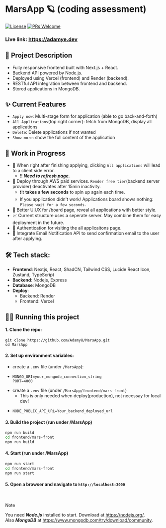 # MarsApp 🪐 (coding assessment)

[![License](https://img.shields.io/badge/license-MIT-green.svg)](https://opensource.org/license/MIT)
[![PRs Welcome](https://img.shields.io/badge/PRs-welcome-purple.svg?style=flat-square)](https://makeapullrequest.com)

### Live link: https://adamye.dev

## 🚀 Project Description
- Fully responsive frontend built with Next.js + React.
- Backend API powered by Node.js.
- Deployed using Vercel (frontend) and Render (backend).
- RESTful API integration between frontend and backend.
- Stored applications in MongoDB.

## ✨ Current Features
- `Apply now`: Multi-stage form for application (able to go back-and-forth)
- `All Applications`(top right corner): fetch from MongoDB, display all applications
- `Delete`: Delete applications if not wanted
- `Show more`: show the full content of the application

## 🚧 Work in Progress
- 🥴 When right after finishing applying, clicking `All applications` will lead to a client side error.
  - ‼️ ***Need to refresh page.*** <br>
- 🧰 Deploy through AWS paid services. `Render free tier`(backend server provider) deactivates after 15min inactivity.
  - ❗️It **takes a few seconds** to spin up again each time. <br>
  - If you application didn't work/ Applications board shows nothing: `Please wait for a few seconds.`
- 🎏 Better UIUX for /board page, reveal all applications with better style.
- 📈 Current structure uses a seperate server. May combine them for easy deployment in the future.
- 🔑 Authentication for visiting the all applicaitons page.
- 📮 Integrate Email Notification API to send confirmation email to the user after applying.

## 🛠️ Tech stack:
- **Frontend**: Nextjs, React, ShadCN, Tailwind CSS, Lucide React Icon, Zustand, TypeScript
- **Backend**: Nodejs, Express
- **Database**: MongoDB
- **Deploy**:
  - Backend: Render 
  - Frontend: Vercel 

## 🏃‍♂️ Running this project
#### 1. Clone the repo:
 ```
git clone https://github.com/Adamy8/MarsApp.git
cd MarsApp
```
#### 2. Set up environment variables:
- create a ```.env``` file (under `/MarsApp`):
- ```
  MONGO_URI=your_mongodb_connection_string
  PORT=4000
  ```
- create a ```.env``` file (under `/MarsApp/frontend/mars-front`)
  - This is only needed when deploy(production), not necessay for local dev!
- ```
  NODE_PUBLIC_API_URL=Your_backend_deployed_url
  ``` 
#### 3. Build the project (run under /MarsApp)
```bash
npm run build
cd frontend/mars-front
npm run build
```
#### 4. Start (run under /MarsApp)
```bash
npm run start
cd frontend/mars-front
npm run start
```
#### 5. Open a browser and navigate to ```http://localhost:3000```

<br>

> [!Note]
> You need ***Node.js*** installed to start. Download at https://nodejs.org/. <br>
> Also ***MongoDB*** at https://www.mongodb.com/try/download/community.

